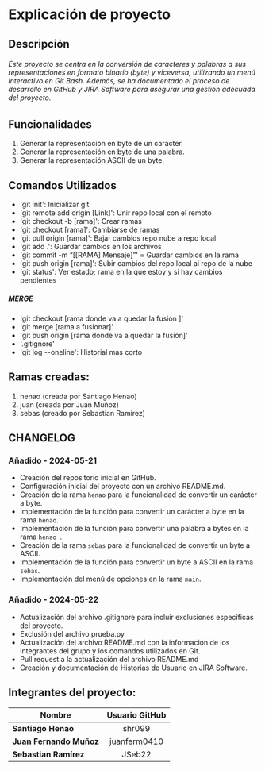 # Explicación de proyecto

##

## Descripción
###### Este proyecto se centra en la conversión de caracteres y palabras a sus representaciones en formato binario (byte) y viceversa, utilizando un menú interactivo en Git Bash. Además, se ha documentado el proceso de desarrollo en GitHub y JIRA Software para asegurar una gestión adecuada del proyecto.

## Funcionalidades
1. Generar la representación en byte de un carácter.
2. Generar la representación en byte de una palabra.
3. Generar la representación ASCII de un byte.

## Comandos Utilizados
* 'git init': Inicializar git
* 'git remote add origin [Link]': Unir repo local con el remoto
* 'git checkout -b [rama]': Crear ramas
* 'git checkout [rama]': Cambiarse de ramas
* 'git pull origin [rama]': Bajar cambios repo nube a repo local
* 'git add .': Guardar cambios en los archivos
* 'git commit -m “[[RAMA] Mensaje]”' = Guardar cambios en la rama
* 'git push origin [rama]': Subir cambios del repo local al repo de la nube
* 'git status': Ver estado; rama en la que estoy y si hay cambios pendientes

##### MERGE
* 'git checkout [rama donde va a quedar la fusión ]'
* 'git merge [rama a fusionar]'
* 'git push origin [rama donde va a quedar la fusión]'
* '.gitignore'
* 'git log --oneline': Historial mas corto

## Ramas creadas:
1. henao (creada por Santiago Henao)
2. juan (creada por Juan Muñoz)
3. sebas (creado por Sebastian Ramirez)

## CHANGELOG
### Añadido - 2024-05-21
* Creación del repositorio inicial en GitHub.
* Configuración inicial del proyecto con un archivo README.md.
* Creación de la rama `henao` para la funcionalidad de convertir un carácter a byte.
* Implementación de la función para convertir un carácter a byte en la rama `henao`.
* Implementación de la función para convertir una palabra a bytes en la rama `henao `.
* Creación de la rama `sebas` para la funcionalidad de convertir un byte a ASCII.
* Implementación de la función para convertir un byte a ASCII en la rama `sebas`.
* Implementación del menú de opciones en la rama `main`.

### Añadido - 2024-05-22
* Actualización del archivo .gitignore para incluir exclusiones específicas del proyecto.
* Exclusión del archivo prueba.py
* Actualización del archivo README.md con la información de los integrantes del grupo y los comandos utilizados en Git.
* Pull request a la actualización del archivo README.md
* Creación y documentación de Historias de Usuario en JIRA Software.


## Integrantes del proyecto:
|    Nombre               |  Usuario GitHub |
| ----------------------- |:---------------:|
| **Santiago Henao**      | shr099          |
| **Juan Fernando Muñoz** | juanferm0410    |
| **Sebastian Ramírez**   | JSeb22          |
